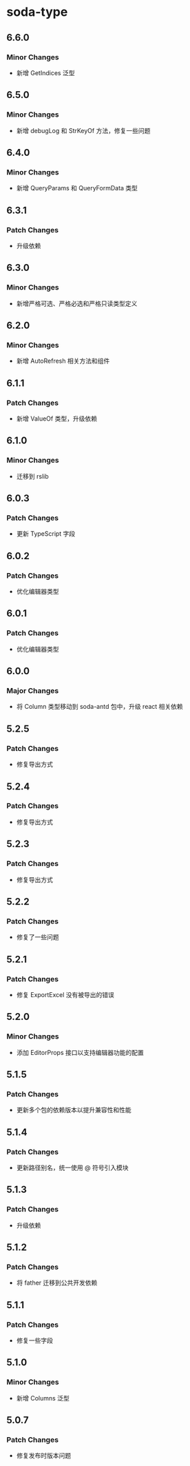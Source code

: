 # soda-type

## 6.6.0

### Minor Changes

- 新增 GetIndices 泛型

## 6.5.0

### Minor Changes

- 新增 debugLog 和 StrKeyOf 方法，修复一些问题

## 6.4.0

### Minor Changes

- 新增 QueryParams 和 QueryFormData 类型

## 6.3.1

### Patch Changes

- 升级依赖

## 6.3.0

### Minor Changes

- 新增严格可选、严格必选和严格只读类型定义

## 6.2.0

### Minor Changes

- 新增 AutoRefresh 相关方法和组件

## 6.1.1

### Patch Changes

- 新增 ValueOf 类型，升级依赖

## 6.1.0

### Minor Changes

- 迁移到 rslib

## 6.0.3

### Patch Changes

- 更新 TypeScript 字段

## 6.0.2

### Patch Changes

- 优化编辑器类型

## 6.0.1

### Patch Changes

- 优化编辑器类型

## 6.0.0

### Major Changes

- 将 Column 类型移动到 soda-antd 包中，升级 react 相关依赖

## 5.2.5

### Patch Changes

- 修复导出方式

## 5.2.4

### Patch Changes

- 修复导出方式

## 5.2.3

### Patch Changes

- 修复导出方式

## 5.2.2

### Patch Changes

- 修复了一些问题

## 5.2.1

### Patch Changes

- 修复 ExportExcel 没有被导出的错误

## 5.2.0

### Minor Changes

- 添加 EditorProps 接口以支持编辑器功能的配置

## 5.1.5

### Patch Changes

- 更新多个包的依赖版本以提升兼容性和性能

## 5.1.4

### Patch Changes

- 更新路径别名，统一使用 @ 符号引入模块

## 5.1.3

### Patch Changes

- 升级依赖

## 5.1.2

### Patch Changes

- 将 father 迁移到公共开发依赖

## 5.1.1

### Patch Changes

- 修复一些字段

## 5.1.0

### Minor Changes

- 新增 Columns 泛型

## 5.0.7

### Patch Changes

- 修复发布时版本问题
